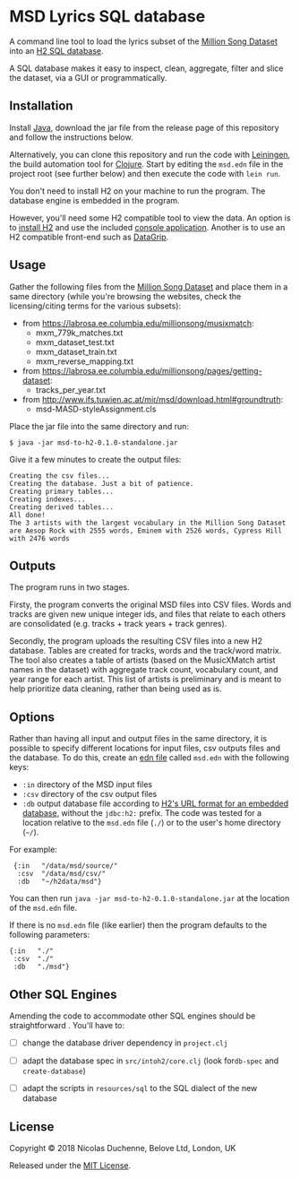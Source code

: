 # MSD Lyrics SQL database 

A command line tool to load the lyrics subset of the [Million Song Dataset](https://labrosa.ee.columbia.edu/millionsong/) 
into an [H2 SQL database](http://www.h2database.com/html/main.html).

A SQL database makes it easy to inspect, clean, aggregate, filter and slice the dataset, via a GUI or programmatically.
 
 
## Installation

 
Install [Java](http://java.com/en/download/), download the jar file from the release page of this repository and follow the instructions below. 

Alternatively, you can clone this repository and run the code with [Leiningen](http://leiningen.org/), the build automation tool 
for [Clojure](http://clojure.org). Start by editing the `msd.edn` file in the project root (see further below) and then execute 
the code with `lein run`.

You don't need to install H2 on your machine to run the program. The database engine is embedded in the program. 

However, you'll need some H2 compatible tool to view the data. An option is to [install H2](http://www.h2database.com/html/download.html) 
and use the included [console application](http://www.h2database.com/html/quickstart.html).
Another is to use an H2 compatible front-end such as [DataGrip](https://www.jetbrains.com/datagrip/).




## Usage

Gather the following files from the [Million Song Dataset](https://labrosa.ee.columbia.edu/millionsong/) and place them in 
a same directory (while you're browsing the websites, check the licensing/citing terms for the various subsets):

- from https://labrosa.ee.columbia.edu/millionsong/musixmatch:
  - mxm_779k_matches.txt
  - mxm_dataset_test.txt
  - mxm_dataset_train.txt
  - mxm_reverse_mapping.txt
- from https://labrosa.ee.columbia.edu/millionsong/pages/getting-dataset:   
  - tracks_per_year.txt
- from http://www.ifs.tuwien.ac.at/mir/msd/download.html#groundtruth: 
  - msd-MASD-styleAssignment.cls

Place the jar file into the same directory and run:

    $ java -jar msd-to-h2-0.1.0-standalone.jar

Give it a few minutes to create the output files:

    Creating the csv files...
    Creating the database. Just a bit of patience.
    Creating primary tables...
    Creating indexes...
    Creating derived tables...
    All done!
    The 3 artists with the largest vocabulary in the Million Song Dataset are Aesop Rock with 2555 words, Eminem with 2526 words, Cypress Hill with 2476 words




## Outputs

The program runs in two stages. 

Firsty, the program converts the original MSD files into CSV files. Words and tracks are given new unique integer ids, 
and files that relate to each others are consolidated (e.g. tracks + track years + track genres).
  
Secondly, the program uploads the resulting CSV files into a new H2 database. Tables are created for tracks, words and the track/word matrix. 
The tool also creates a table of artists (based  on the MusicXMatch artist names in the dataset) with aggregate track count, vocabulary count, 
and year range for each artist. This list of artists is preliminary and is meant to help prioritize data cleaning, rather than being used as is. 




## Options

Rather than having all input and output files in the same directory, it is possible to specify different locations for input files, csv outputs files 
and the database. To do this, create an [edn file](https://learnxinyminutes.com/docs/edn/) called `msd.edn` with the following keys:

- `:in`  directory of the MSD input files 
- `:csv` directory of the csv output files
- `:db` output database file according to 
[H2's URL format for an embedded database](http://www.h2database.com/html/features.html#database_url), without the `jdbc:h2:` prefix. 
The code was tested for a location relative to the `msd.edn` file (`./`) 
or to the user's home directory (`~/`).

For example: 
     
     {:in   "/data/msd/source/" 
      :csv  "/data/msd/csv/" 
      :db   "~/h2data/msd"}
 
You can then run `java -jar msd-to-h2-0.1.0-standalone.jar` at the location of the `msd.edn` file.

If there is no `msd.edn` file (like earlier) then the program defaults to the following parameters:

    {:in   "./" 
     :csv  "./" 
     :db   "./msd"}




## Other SQL Engines

Amending the code to accommodate other SQL engines should be straightforward
. 
You'll have to:

- [ ] change the database driver dependency in `project.clj` 
- [ ] adapt the database spec in `src/intoh2/core.clj` (look for`db-spec` and `create-database`)
- [ ] adapt the scripts in `resources/sql` to the SQL dialect of the new database  




## License

Copyright © 2018 Nicolas Duchenne, Belove Ltd, London, UK

Released under the [MIT License](https://opensource.org/licenses/MIT).
